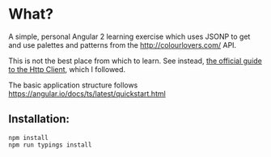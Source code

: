 # What?

A simple, personal Angular 2 learning exercise which uses JSONP to get and use palettes and patterns from the http://colourlovers.com/ API.

This is not the best place from which to learn.  See instead, [the official guide to the Http Client](https://angular.io/docs/ts/latest/guide/server-communication.html), which I followed.

The basic application structure follows https://angular.io/docs/ts/latest/quickstart.html

## Installation:

    npm install
    npm run typings install
